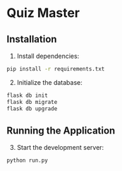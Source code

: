 # Quiz Master

## Installation

1. Install dependencies:
```bash
pip install -r requirements.txt
```

2. Initialize the database:
```bash
flask db init
flask db migrate
flask db upgrade
```

## Running the Application

3. Start the development server:
```bash
python run.py
```
